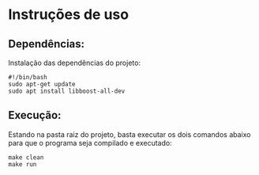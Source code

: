 # Instruções de uso

## Dependências:
Instalação das dependências do projeto:

```shell
#!/bin/bash
sudo apt-get update
sudo apt install libboost-all-dev
```

## Execução:
Estando na pasta raiz do projeto, basta executar os dois comandos abaixo para que o programa seja compilado e executado:

```shell
make clean 
make run
```
